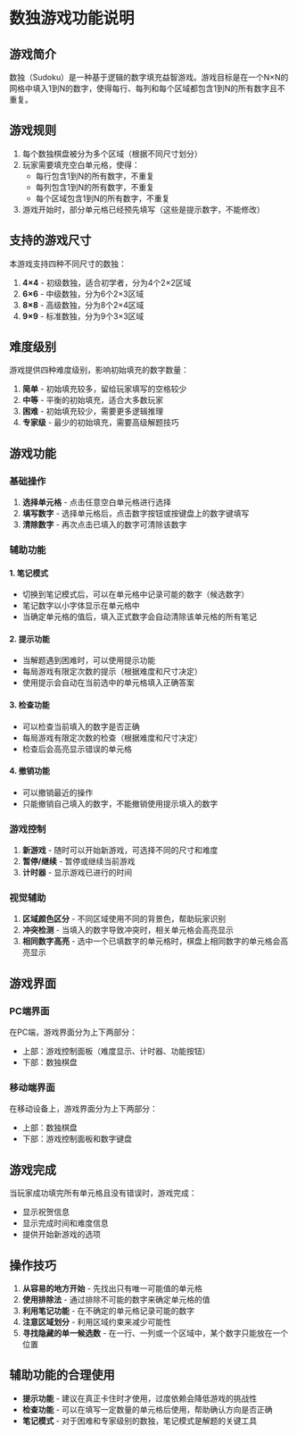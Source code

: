 # 数独游戏功能说明

## 游戏简介

数独（Sudoku）是一种基于逻辑的数字填充益智游戏。游戏目标是在一个N×N的网格中填入1到N的数字，使得每行、每列和每个区域都包含1到N的所有数字且不重复。

## 游戏规则

1. 每个数独棋盘被分为多个区域（根据不同尺寸划分）
2. 玩家需要填充空白单元格，使得：
   - 每行包含1到N的所有数字，不重复
   - 每列包含1到N的所有数字，不重复
   - 每个区域包含1到N的所有数字，不重复
3. 游戏开始时，部分单元格已经预先填写（这些是提示数字，不能修改）

## 支持的游戏尺寸

本游戏支持四种不同尺寸的数独：

1. **4×4** - 初级数独，适合初学者，分为4个2×2区域
2. **6×6** - 中级数独，分为6个2×3区域
3. **8×8** - 高级数独，分为8个2×4区域
4. **9×9** - 标准数独，分为9个3×3区域

## 难度级别

游戏提供四种难度级别，影响初始填充的数字数量：

1. **简单** - 初始填充较多，留给玩家填写的空格较少
2. **中等** - 平衡的初始填充，适合大多数玩家
3. **困难** - 初始填充较少，需要更多逻辑推理
4. **专家级** - 最少的初始填充，需要高级解题技巧

## 游戏功能

### 基础操作

1. **选择单元格** - 点击任意空白单元格进行选择
2. **填写数字** - 选择单元格后，点击数字按钮或按键盘上的数字键填写
3. **清除数字** - 再次点击已填入的数字可清除该数字

### 辅助功能

#### 1. 笔记模式

- 切换到笔记模式后，可以在单元格中记录可能的数字（候选数字）
- 笔记数字以小字体显示在单元格中
- 当确定单元格的值后，填入正式数字会自动清除该单元格的所有笔记

#### 2. 提示功能

- 当解题遇到困难时，可以使用提示功能
- 每局游戏有限定次数的提示（根据难度和尺寸决定）
- 使用提示会自动在当前选中的单元格填入正确答案

#### 3. 检查功能

- 可以检查当前填入的数字是否正确
- 每局游戏有限定次数的检查（根据难度和尺寸决定）
- 检查后会高亮显示错误的单元格

#### 4. 撤销功能

- 可以撤销最近的操作
- 只能撤销自己填入的数字，不能撤销使用提示填入的数字

### 游戏控制

1. **新游戏** - 随时可以开始新游戏，可选择不同的尺寸和难度
2. **暂停/继续** - 暂停或继续当前游戏
3. **计时器** - 显示游戏已进行的时间

### 视觉辅助

1. **区域颜色区分** - 不同区域使用不同的背景色，帮助玩家识别
2. **冲突检测** - 当填入的数字导致冲突时，相关单元格会高亮显示
3. **相同数字高亮** - 选中一个已填数字的单元格时，棋盘上相同数字的单元格会高亮显示

## 游戏界面

### PC端界面

在PC端，游戏界面分为上下两部分：
- 上部：游戏控制面板（难度显示、计时器、功能按钮）
- 下部：数独棋盘

### 移动端界面

在移动设备上，游戏界面分为上下两部分：
- 上部：数独棋盘
- 下部：游戏控制面板和数字键盘

## 游戏完成

当玩家成功填完所有单元格且没有错误时，游戏完成：
- 显示祝贺信息
- 显示完成时间和难度信息
- 提供开始新游戏的选项

## 操作技巧

1. **从容易的地方开始** - 先找出只有唯一可能值的单元格
2. **使用排除法** - 通过排除不可能的数字来确定单元格的值
3. **利用笔记功能** - 在不确定的单元格记录可能的数字
4. **注意区域划分** - 利用区域约束来减少可能性
5. **寻找隐藏的单一候选数** - 在一行、一列或一个区域中，某个数字只能放在一个位置

## 辅助功能的合理使用

- **提示功能** - 建议在真正卡住时才使用，过度依赖会降低游戏的挑战性
- **检查功能** - 可以在填写一定数量的单元格后使用，帮助确认方向是否正确
- **笔记模式** - 对于困难和专家级别的数独，笔记模式是解题的关键工具 